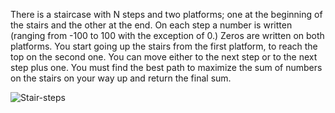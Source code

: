 There is a staircase with N steps and two platforms; one at the beginning of the stairs and the other at the end. 
On each step a number is written (ranging from -100 to 100 with the exception of 0.) 
Zeros are written on both platforms. 
You start going up the stairs from the first platform, to reach the top on the second one. 
You can move either to the next step or to the next step plus one. 
You must find the best path to maximize the sum of numbers on the stairs on your way up and return the final sum.

![Stair-steps](stair-steps.svg)